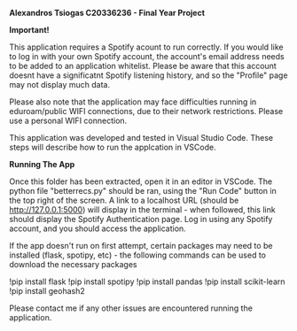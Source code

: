 **Alexandros Tsiogas C20336236 - Final Year Project**

**Important!** 

This application requires a Spotify acount to run correctly.
If you would like to log in with your own Spotify account, the account's email address needs to be added to 
an application whitelist.
Please be aware that this account doesnt have a significatnt Spotify listening history, and so the "Profile" page
may not display much data.

Please also note that the application may face difficulties running in eduroam/public WIFI connections,
due to their network restrictions. Please use a personal WIFI connection.

This application was developed and tested in Visual Studio Code. These steps will describe how to run
the applcation in VSCode.

**Running The App**

Once this folder has been extracted, open it in an editor in VSCode. The python file "betterrecs.py" 
should be ran, using the "Run Code" button in the top right of the screen. A link to a localhost URL (should be http://127.0.0.1:5000)
will display in the terminal - when followed, this link should display the Spotify Authentication page.
Log in using any Spotify account, and you should access the application.

If the app doesn't run on first attempt, certain packages may need to be installed
(flask, spotipy, etc) - the following commands can be used to download the necessary packages

!pip install flask
!pip install spotipy
!pip install pandas
!pip install scikit-learn
!pip install geohash2

Please contact me if any other issues are encountered running the application.

